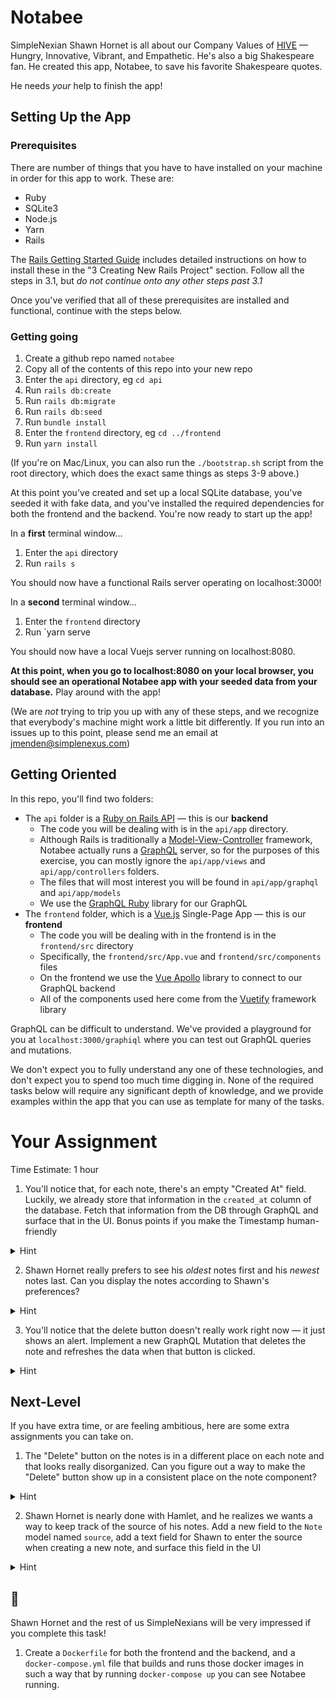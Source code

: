 # Notabee

SimpleNexian Shawn Hornet is all about our Company Values of [HIVE](https://www.simplenexus.com/careers/) — Hungry, Innovative, Vibrant, and Empathetic. He's also a big Shakespeare fan. He created this app, Notabee, to save his favorite Shakespeare quotes.

He needs *your* help to finish the app!

## Setting Up the App

### Prerequisites

There are number of things that you have to have installed on your machine in order for this app to work. These are:
* Ruby
* SQLite3
* Node.js
* Yarn
* Rails

The [Rails Getting Started Guide](https://guides.rubyonrails.org/getting_started.html) includes detailed instructions on how to install these in the "3 Creating New Rails Project" section. Follow all the steps in 3.1, but *do not continue onto any other steps past 3.1*

Once you've verified that all of these prerequisites are installed and functional, continue with the steps below.

### Getting going

1. Create a github repo named `notabee`
2. Copy all of the contents of this repo into your new repo
3. Enter the `api` directory, eg `cd api`
4. Run `rails db:create`
5. Run `rails db:migrate`
6. Run `rails db:seed`
7. Run `bundle install`
8. Enter the `frontend` directory, eg `cd ../frontend`
9. Run `yarn install`

(If you're on Mac/Linux, you can also run the `./bootstrap.sh` script from the root directory, which does the exact same things as steps 3-9 above.)

At this point you've created and set up a local SQLite database, you've seeded it with fake data, and you've installed the required dependencies for both the frontend and the backend. You're now ready to start up the app!

In a **first** terminal window...
1. Enter the `api` directory
2. Run `rails s`

You should now have a functional Rails server operating on localhost:3000!

In a **second** terminal window...
1. Enter the `frontend` directory
2. Run `yarn serve

You should now have a local Vuejs server running on localhost:8080.

**At this point, when you go to localhost:8080 on your local browser, you should see an operational Notabee app with your seeded data from your database.** Play around with the app!

(We are *not* trying to trip you up with any of these steps, and we recognize that everybody's machine might work a little bit differently. If you run into an issues up to this point, please send me an email at <jmenden@simplenexus.com>)

## Getting Oriented

In this repo, you'll find two folders:
* The `api` folder is a [Ruby on Rails API](https://guides.rubyonrails.org/getting_started.html) — this is our **backend**
  * The code you will be dealing with is in the `api/app` directory.
  * Although Rails is traditionally a [Model-View-Controller](https://en.wikipedia.org/wiki/Model%E2%80%93view%E2%80%93controller) framework, Notabee actually runs a [GraphQL](https://graphql.org/) server, so for the purposes of this exercise, you can mostly ignore the `api/app/views` and `api/app/controllers` folders.
  * The files that will most interest you will be found in `api/app/graphql` and `api/app/models`
  * We use the [GraphQL Ruby](https://graphql-ruby.org/getting_started) library for our GraphQL
* The `frontend` folder, which is a [Vue.js](https://vuejs.org/v2/guide/) Single-Page App — this is our **frontend**
  * The code you will be dealing with in the frontend is in the `frontend/src` directory
  * Specifically, the `frontend/src/App.vue` and `frontend/src/components` files
  * On the frontend we use the [Vue Apollo](https://apollo.vuejs.org/guide/apollo/) library to connect to our GraphQL backend
  * All of the components used here come from the [Vuetify](https://vuetifyjs.com/en/introduction/why-vuetify/) framework library

GraphQL can be difficult to understand. We've provided a playground for you at `localhost:3000/graphiql` where you can test out GraphQL queries and mutations.

We don't expect you to fully understand any one of these technologies, and don't expect you to spend too much time digging in. None of the required tasks below will require any significant depth of knowledge, and we provide examples within the app that you can use as template for many of the tasks.

# Your Assignment

Time Estimate: 1 hour

1. You'll notice that, for each note, there's an empty "Created At" field. Luckily, we already store that information in the `created_at` column of the database. Fetch that information from the DB through GraphQL and surface that in the UI. Bonus points if you make the Timestamp human-friendly
<details>
  <summary>Hint</summary>
  On the frontend, you should add the created_at field to the query in <code>frontend/src/components/NotesDashboard.vue</code> , now just to figure out where it should go on the backend...
</details>

2. Shawn Hornet really prefers to see his *oldest* notes first and his *newest* notes last. Can you display the notes according to Shawn's preferences?
<details>
  <summary>Hint</summary>
  There's a one-line, one-word fix for this in the backend.
</details>

3. You'll notice that the delete button doesn't really work right now — it just shows an alert. Implement a new GraphQL Mutation that deletes the note and refreshes the data when that button is clicked.
<details>
  <summary>Hint</summary>
  Try to study and understand what the app is doing for the <code>AddNote</code> mutation, since this will behave very similarly.
</details>

## Next-Level

If you have extra time, or are feeling ambitious, here are some extra assignments you can take on.

1. The "Delete" button on the notes is in a different place on each note and that looks really disorganized. Can you figure out a way to make the "Delete" button show up in a consistent place on the note component?
<details>
  <summary>Hint</summary>
  Maybe there's a way to utilize Vuetify's out-of-the-box <a href="https://vuetifyjs.com/en/components/grids/" target="_blank">grid system</a> here?
</details>

2. Shawn Hornet is nearly done with Hamlet, and he realizes we wants a way to keep track of the source of his notes. Add a new field to the `Note` model named `source`, add a text field for Shawn to enter the source when creating a new note, and surface this field in the UI
<details>
  <summary>Hint</summary>
  This will require creating a rails database migration.
</details>

## 💯

Shawn Hornet and the rest of us SimpleNexians will be very impressed if you complete this task!

1. Create a `Dockerfile` for both the frontend and the backend, and a `docker-compose.yml` file that builds and runs those docker images in such a way that by running `docker-compose up` you can see Notabee running.







